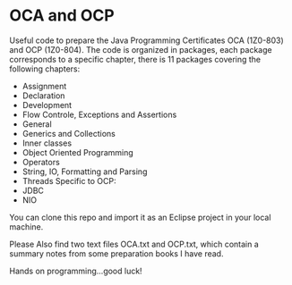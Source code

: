 # OCA and OCP
Useful code to prepare the Java Programming Certificates OCA (1Z0-803) and OCP (1Z0-804). The code is organized in packages, each package corresponds to a specific chapter, there is 11 packages covering the following chapters:
  - Assignment
  - Declaration
  - Development
  - Flow Controle, Exceptions and Assertions
  - General
  - Generics and Collections
  - Inner classes
  - Object Oriented Programming
  - Operators
  - String, IO, Formatting and Parsing
  - Threads
Specific to OCP:
  - JDBC
  - NIO

You can clone this repo and import it as an Eclipse project in your local machine.

Please Also find two text files OCA.txt and OCP.txt, which contain a summary notes from some preparation books I have read.

Hands on programming...good luck!